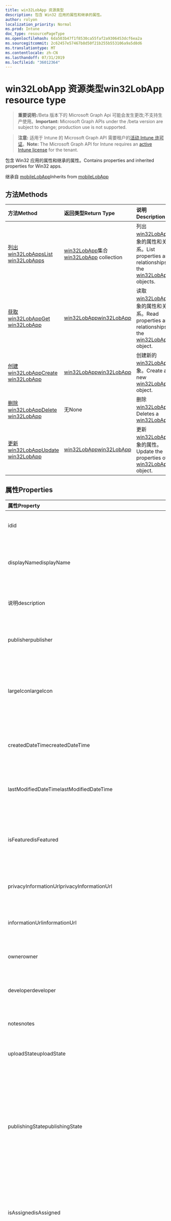 ```yaml
---
title: win32LobApp 资源类型
description: 包含 Win32 应用的属性和继承的属性。
author: rolyon
localization_priority: Normal
ms.prod: Intune
doc_type: resourcePageType
ms.openlocfilehash: 6da503b47f1f8530ca55faf2a9306453dcf6ea2a
ms.sourcegitcommit: 2c62457e57467b8d50f21b255b553106a9a5d8d6
ms.translationtype: MT
ms.contentlocale: zh-CN
ms.lasthandoff: 07/31/2019
ms.locfileid: "36012364"
---
```

# <a name="win32lobapp-resource-type"></a><span data-ttu-id="cc8f2-103">win32LobApp 资源类型</span><span class="sxs-lookup"><span data-stu-id="cc8f2-103">win32LobApp resource type</span></span>

> <span data-ttu-id="cc8f2-104">**重要说明:**/Beta 版本下的 Microsoft Graph Api 可能会发生更改;不支持生产使用。</span><span class="sxs-lookup"><span data-stu-id="cc8f2-104">**Important:** Microsoft Graph APIs under the /beta version are subject to change; production use is not supported.</span></span>

> <span data-ttu-id="cc8f2-105">**注意:** 适用于 Intune 的 Microsoft Graph API 需要租户的[活动 Intune 许可证](https://go.microsoft.com/fwlink/?linkid=839381)。</span><span class="sxs-lookup"><span data-stu-id="cc8f2-105">**Note:** The Microsoft Graph API for Intune requires an [active Intune license](https://go.microsoft.com/fwlink/?linkid=839381) for the tenant.</span></span>

<span data-ttu-id="cc8f2-106">包含 Win32 应用的属性和继承的属性。</span><span class="sxs-lookup"><span data-stu-id="cc8f2-106">Contains properties and inherited properties for Win32 apps.</span></span>


<span data-ttu-id="cc8f2-107">继承自 [mobileLobApp](../resources/intune-apps-mobilelobapp.md)</span><span class="sxs-lookup"><span data-stu-id="cc8f2-107">Inherits from [mobileLobApp](../resources/intune-apps-mobilelobapp.md)</span></span>

## <a name="methods"></a><span data-ttu-id="cc8f2-108">方法</span><span class="sxs-lookup"><span data-stu-id="cc8f2-108">Methods</span></span>
|<span data-ttu-id="cc8f2-109">方法</span><span class="sxs-lookup"><span data-stu-id="cc8f2-109">Method</span></span>|<span data-ttu-id="cc8f2-110">返回类型</span><span class="sxs-lookup"><span data-stu-id="cc8f2-110">Return Type</span></span>|<span data-ttu-id="cc8f2-111">说明</span><span class="sxs-lookup"><span data-stu-id="cc8f2-111">Description</span></span>|
|:---|:---|:---|
|[<span data-ttu-id="cc8f2-112">列出 win32LobApps</span><span class="sxs-lookup"><span data-stu-id="cc8f2-112">List win32LobApps</span></span>](../api/intune-apps-win32lobapp-list.md)|<span data-ttu-id="cc8f2-113">[win32LobApp](../resources/intune-apps-win32lobapp.md)集合</span><span class="sxs-lookup"><span data-stu-id="cc8f2-113">[win32LobApp](../resources/intune-apps-win32lobapp.md) collection</span></span>|<span data-ttu-id="cc8f2-114">列出[win32LobApp](../resources/intune-apps-win32lobapp.md)对象的属性和关系。</span><span class="sxs-lookup"><span data-stu-id="cc8f2-114">List properties and relationships of the [win32LobApp](../resources/intune-apps-win32lobapp.md) objects.</span></span>|
|[<span data-ttu-id="cc8f2-115">获取 win32LobApp</span><span class="sxs-lookup"><span data-stu-id="cc8f2-115">Get win32LobApp</span></span>](../api/intune-apps-win32lobapp-get.md)|[<span data-ttu-id="cc8f2-116">win32LobApp</span><span class="sxs-lookup"><span data-stu-id="cc8f2-116">win32LobApp</span></span>](../resources/intune-apps-win32lobapp.md)|<span data-ttu-id="cc8f2-117">读取[win32LobApp](../resources/intune-apps-win32lobapp.md)对象的属性和关系。</span><span class="sxs-lookup"><span data-stu-id="cc8f2-117">Read properties and relationships of the [win32LobApp](../resources/intune-apps-win32lobapp.md) object.</span></span>|
|[<span data-ttu-id="cc8f2-118">创建 win32LobApp</span><span class="sxs-lookup"><span data-stu-id="cc8f2-118">Create win32LobApp</span></span>](../api/intune-apps-win32lobapp-create.md)|[<span data-ttu-id="cc8f2-119">win32LobApp</span><span class="sxs-lookup"><span data-stu-id="cc8f2-119">win32LobApp</span></span>](../resources/intune-apps-win32lobapp.md)|<span data-ttu-id="cc8f2-120">创建新的[win32LobApp](../resources/intune-apps-win32lobapp.md)对象。</span><span class="sxs-lookup"><span data-stu-id="cc8f2-120">Create a new [win32LobApp](../resources/intune-apps-win32lobapp.md) object.</span></span>|
|[<span data-ttu-id="cc8f2-121">删除 win32LobApp</span><span class="sxs-lookup"><span data-stu-id="cc8f2-121">Delete win32LobApp</span></span>](../api/intune-apps-win32lobapp-delete.md)|<span data-ttu-id="cc8f2-122">无</span><span class="sxs-lookup"><span data-stu-id="cc8f2-122">None</span></span>|<span data-ttu-id="cc8f2-123">删除[win32LobApp](../resources/intune-apps-win32lobapp.md)。</span><span class="sxs-lookup"><span data-stu-id="cc8f2-123">Deletes a [win32LobApp](../resources/intune-apps-win32lobapp.md).</span></span>|
|[<span data-ttu-id="cc8f2-124">更新 win32LobApp</span><span class="sxs-lookup"><span data-stu-id="cc8f2-124">Update win32LobApp</span></span>](../api/intune-apps-win32lobapp-update.md)|[<span data-ttu-id="cc8f2-125">win32LobApp</span><span class="sxs-lookup"><span data-stu-id="cc8f2-125">win32LobApp</span></span>](../resources/intune-apps-win32lobapp.md)|<span data-ttu-id="cc8f2-126">更新[win32LobApp](../resources/intune-apps-win32lobapp.md)对象的属性。</span><span class="sxs-lookup"><span data-stu-id="cc8f2-126">Update the properties of a [win32LobApp](../resources/intune-apps-win32lobapp.md) object.</span></span>|

## <a name="properties"></a><span data-ttu-id="cc8f2-127">属性</span><span class="sxs-lookup"><span data-stu-id="cc8f2-127">Properties</span></span>
|<span data-ttu-id="cc8f2-128">属性</span><span class="sxs-lookup"><span data-stu-id="cc8f2-128">Property</span></span>|<span data-ttu-id="cc8f2-129">类型</span><span class="sxs-lookup"><span data-stu-id="cc8f2-129">Type</span></span>|<span data-ttu-id="cc8f2-130">说明</span><span class="sxs-lookup"><span data-stu-id="cc8f2-130">Description</span></span>|
|:---|:---|:---|
|<span data-ttu-id="cc8f2-131">id</span><span class="sxs-lookup"><span data-stu-id="cc8f2-131">id</span></span>|<span data-ttu-id="cc8f2-132">字符串</span><span class="sxs-lookup"><span data-stu-id="cc8f2-132">String</span></span>|<span data-ttu-id="cc8f2-133">实体的键。</span><span class="sxs-lookup"><span data-stu-id="cc8f2-133">Key of the entity.</span></span> <span data-ttu-id="cc8f2-134">继承自 [mobileApp](../resources/intune-apps-mobileapp.md)</span><span class="sxs-lookup"><span data-stu-id="cc8f2-134">Inherited from [mobileApp](../resources/intune-apps-mobileapp.md)</span></span>|
|<span data-ttu-id="cc8f2-135">displayName</span><span class="sxs-lookup"><span data-stu-id="cc8f2-135">displayName</span></span>|<span data-ttu-id="cc8f2-136">String</span><span class="sxs-lookup"><span data-stu-id="cc8f2-136">String</span></span>|<span data-ttu-id="cc8f2-137">管理员提供或导入的应用标题。</span><span class="sxs-lookup"><span data-stu-id="cc8f2-137">The admin provided or imported title of the app.</span></span> <span data-ttu-id="cc8f2-138">继承自 [mobileApp](../resources/intune-apps-mobileapp.md)</span><span class="sxs-lookup"><span data-stu-id="cc8f2-138">Inherited from [mobileApp](../resources/intune-apps-mobileapp.md)</span></span>|
|<span data-ttu-id="cc8f2-139">说明</span><span class="sxs-lookup"><span data-stu-id="cc8f2-139">description</span></span>|<span data-ttu-id="cc8f2-140">字符串</span><span class="sxs-lookup"><span data-stu-id="cc8f2-140">String</span></span>|<span data-ttu-id="cc8f2-141">应用的说明。</span><span class="sxs-lookup"><span data-stu-id="cc8f2-141">The description of the app.</span></span> <span data-ttu-id="cc8f2-142">继承自 [mobileApp](../resources/intune-apps-mobileapp.md)</span><span class="sxs-lookup"><span data-stu-id="cc8f2-142">Inherited from [mobileApp](../resources/intune-apps-mobileapp.md)</span></span>|
|<span data-ttu-id="cc8f2-143">publisher</span><span class="sxs-lookup"><span data-stu-id="cc8f2-143">publisher</span></span>|<span data-ttu-id="cc8f2-144">String</span><span class="sxs-lookup"><span data-stu-id="cc8f2-144">String</span></span>|<span data-ttu-id="cc8f2-145">应用的发布者。</span><span class="sxs-lookup"><span data-stu-id="cc8f2-145">The publisher of the app.</span></span> <span data-ttu-id="cc8f2-146">继承自 [mobileApp](../resources/intune-apps-mobileapp.md)</span><span class="sxs-lookup"><span data-stu-id="cc8f2-146">Inherited from [mobileApp](../resources/intune-apps-mobileapp.md)</span></span>|
|<span data-ttu-id="cc8f2-147">largeIcon</span><span class="sxs-lookup"><span data-stu-id="cc8f2-147">largeIcon</span></span>|[<span data-ttu-id="cc8f2-148">mimeContent</span><span class="sxs-lookup"><span data-stu-id="cc8f2-148">mimeContent</span></span>](../resources/intune-shared-mimecontent.md)|<span data-ttu-id="cc8f2-149">要显示在应用详细信息中并用于图标上传的大图标。</span><span class="sxs-lookup"><span data-stu-id="cc8f2-149">The large icon, to be displayed in the app details and used for upload of the icon.</span></span> <span data-ttu-id="cc8f2-150">继承自 [mobileApp](../resources/intune-apps-mobileapp.md)</span><span class="sxs-lookup"><span data-stu-id="cc8f2-150">Inherited from [mobileApp](../resources/intune-apps-mobileapp.md)</span></span>|
|<span data-ttu-id="cc8f2-151">createdDateTime</span><span class="sxs-lookup"><span data-stu-id="cc8f2-151">createdDateTime</span></span>|<span data-ttu-id="cc8f2-152">DateTimeOffset</span><span class="sxs-lookup"><span data-stu-id="cc8f2-152">DateTimeOffset</span></span>|<span data-ttu-id="cc8f2-153">创建应用的日期和时间。</span><span class="sxs-lookup"><span data-stu-id="cc8f2-153">The date and time the app was created.</span></span> <span data-ttu-id="cc8f2-154">继承自 [mobileApp](../resources/intune-apps-mobileapp.md)</span><span class="sxs-lookup"><span data-stu-id="cc8f2-154">Inherited from [mobileApp](../resources/intune-apps-mobileapp.md)</span></span>|
|<span data-ttu-id="cc8f2-155">lastModifiedDateTime</span><span class="sxs-lookup"><span data-stu-id="cc8f2-155">lastModifiedDateTime</span></span>|<span data-ttu-id="cc8f2-156">DateTimeOffset</span><span class="sxs-lookup"><span data-stu-id="cc8f2-156">DateTimeOffset</span></span>|<span data-ttu-id="cc8f2-157">上次修改应用的日期和时间。</span><span class="sxs-lookup"><span data-stu-id="cc8f2-157">The date and time the app was last modified.</span></span> <span data-ttu-id="cc8f2-158">继承自 [mobileApp](../resources/intune-apps-mobileapp.md)</span><span class="sxs-lookup"><span data-stu-id="cc8f2-158">Inherited from [mobileApp](../resources/intune-apps-mobileapp.md)</span></span>|
|<span data-ttu-id="cc8f2-159">isFeatured</span><span class="sxs-lookup"><span data-stu-id="cc8f2-159">isFeatured</span></span>|<span data-ttu-id="cc8f2-160">Boolean</span><span class="sxs-lookup"><span data-stu-id="cc8f2-160">Boolean</span></span>|<span data-ttu-id="cc8f2-161">指示应用是否被管理员标记为特色的值。继承自 [mobileApp](../resources/intune-apps-mobileapp.md)</span><span class="sxs-lookup"><span data-stu-id="cc8f2-161">The value indicating whether the app is marked as featured by the admin. Inherited from [mobileApp](../resources/intune-apps-mobileapp.md)</span></span>|
|<span data-ttu-id="cc8f2-162">privacyInformationUrl</span><span class="sxs-lookup"><span data-stu-id="cc8f2-162">privacyInformationUrl</span></span>|<span data-ttu-id="cc8f2-163">String</span><span class="sxs-lookup"><span data-stu-id="cc8f2-163">String</span></span>|<span data-ttu-id="cc8f2-164">隐私声明 URL。</span><span class="sxs-lookup"><span data-stu-id="cc8f2-164">The privacy statement Url.</span></span> <span data-ttu-id="cc8f2-165">继承自 [mobileApp](../resources/intune-apps-mobileapp.md)</span><span class="sxs-lookup"><span data-stu-id="cc8f2-165">Inherited from [mobileApp](../resources/intune-apps-mobileapp.md)</span></span>|
|<span data-ttu-id="cc8f2-166">informationUrl</span><span class="sxs-lookup"><span data-stu-id="cc8f2-166">informationUrl</span></span>|<span data-ttu-id="cc8f2-167">String</span><span class="sxs-lookup"><span data-stu-id="cc8f2-167">String</span></span>|<span data-ttu-id="cc8f2-168">详细信息 URL。</span><span class="sxs-lookup"><span data-stu-id="cc8f2-168">The more information Url.</span></span> <span data-ttu-id="cc8f2-169">继承自 [mobileApp](../resources/intune-apps-mobileapp.md)</span><span class="sxs-lookup"><span data-stu-id="cc8f2-169">Inherited from [mobileApp](../resources/intune-apps-mobileapp.md)</span></span>|
|<span data-ttu-id="cc8f2-170">owner</span><span class="sxs-lookup"><span data-stu-id="cc8f2-170">owner</span></span>|<span data-ttu-id="cc8f2-171">String</span><span class="sxs-lookup"><span data-stu-id="cc8f2-171">String</span></span>|<span data-ttu-id="cc8f2-172">应用的所有者。</span><span class="sxs-lookup"><span data-stu-id="cc8f2-172">The owner of the app.</span></span> <span data-ttu-id="cc8f2-173">继承自 [mobileApp](../resources/intune-apps-mobileapp.md)</span><span class="sxs-lookup"><span data-stu-id="cc8f2-173">Inherited from [mobileApp](../resources/intune-apps-mobileapp.md)</span></span>|
|<span data-ttu-id="cc8f2-174">developer</span><span class="sxs-lookup"><span data-stu-id="cc8f2-174">developer</span></span>|<span data-ttu-id="cc8f2-175">String</span><span class="sxs-lookup"><span data-stu-id="cc8f2-175">String</span></span>|<span data-ttu-id="cc8f2-176">应用的开发者。</span><span class="sxs-lookup"><span data-stu-id="cc8f2-176">The developer of the app.</span></span> <span data-ttu-id="cc8f2-177">继承自 [mobileApp](../resources/intune-apps-mobileapp.md)</span><span class="sxs-lookup"><span data-stu-id="cc8f2-177">Inherited from [mobileApp](../resources/intune-apps-mobileapp.md)</span></span>|
|<span data-ttu-id="cc8f2-178">notes</span><span class="sxs-lookup"><span data-stu-id="cc8f2-178">notes</span></span>|<span data-ttu-id="cc8f2-179">String</span><span class="sxs-lookup"><span data-stu-id="cc8f2-179">String</span></span>|<span data-ttu-id="cc8f2-180">应用的备注。</span><span class="sxs-lookup"><span data-stu-id="cc8f2-180">Notes for the app.</span></span> <span data-ttu-id="cc8f2-181">继承自 [mobileApp](../resources/intune-apps-mobileapp.md)</span><span class="sxs-lookup"><span data-stu-id="cc8f2-181">Inherited from [mobileApp](../resources/intune-apps-mobileapp.md)</span></span>|
|<span data-ttu-id="cc8f2-182">uploadState</span><span class="sxs-lookup"><span data-stu-id="cc8f2-182">uploadState</span></span>|<span data-ttu-id="cc8f2-183">Int32</span><span class="sxs-lookup"><span data-stu-id="cc8f2-183">Int32</span></span>|<span data-ttu-id="cc8f2-184">上载状态。</span><span class="sxs-lookup"><span data-stu-id="cc8f2-184">The upload state.</span></span> <span data-ttu-id="cc8f2-185">继承自 [mobileApp](../resources/intune-apps-mobileapp.md)</span><span class="sxs-lookup"><span data-stu-id="cc8f2-185">Inherited from [mobileApp](../resources/intune-apps-mobileapp.md)</span></span>|
|<span data-ttu-id="cc8f2-186">publishingState</span><span class="sxs-lookup"><span data-stu-id="cc8f2-186">publishingState</span></span>|[<span data-ttu-id="cc8f2-187">mobileAppPublishingState</span><span class="sxs-lookup"><span data-stu-id="cc8f2-187">mobileAppPublishingState</span></span>](../resources/intune-apps-mobileapppublishingstate.md)|<span data-ttu-id="cc8f2-188">应用的发布状态。</span><span class="sxs-lookup"><span data-stu-id="cc8f2-188">The publishing state for the app.</span></span> <span data-ttu-id="cc8f2-189">除非应用已发布，否则无法分配应用。</span><span class="sxs-lookup"><span data-stu-id="cc8f2-189">The app cannot be assigned unless the app is published.</span></span> <span data-ttu-id="cc8f2-190">继承自[mobileApp](../resources/intune-apps-mobileapp.md)。</span><span class="sxs-lookup"><span data-stu-id="cc8f2-190">Inherited from [mobileApp](../resources/intune-apps-mobileapp.md).</span></span> <span data-ttu-id="cc8f2-191">可取值为：`notPublished`、`processing`、`published`。</span><span class="sxs-lookup"><span data-stu-id="cc8f2-191">Possible values are: `notPublished`, `processing`, `published`.</span></span>|
|<span data-ttu-id="cc8f2-192">isAssigned</span><span class="sxs-lookup"><span data-stu-id="cc8f2-192">isAssigned</span></span>|<span data-ttu-id="cc8f2-193">Boolean</span><span class="sxs-lookup"><span data-stu-id="cc8f2-193">Boolean</span></span>|<span data-ttu-id="cc8f2-194">指示是否至少向一个组分配了应用程序的值。</span><span class="sxs-lookup"><span data-stu-id="cc8f2-194">The value indicating whether the app is assigned to at least one group.</span></span> <span data-ttu-id="cc8f2-195">继承自 [mobileApp](../resources/intune-apps-mobileapp.md)</span><span class="sxs-lookup"><span data-stu-id="cc8f2-195">Inherited from [mobileApp](../resources/intune-apps-mobileapp.md)</span></span>|
|<span data-ttu-id="cc8f2-196">roleScopeTagIds</span><span class="sxs-lookup"><span data-stu-id="cc8f2-196">roleScopeTagIds</span></span>|<span data-ttu-id="cc8f2-197">String collection</span><span class="sxs-lookup"><span data-stu-id="cc8f2-197">String collection</span></span>|<span data-ttu-id="cc8f2-198">此移动应用的作用域标记 id 列表。</span><span class="sxs-lookup"><span data-stu-id="cc8f2-198">List of scope tag ids for this mobile app.</span></span> <span data-ttu-id="cc8f2-199">继承自 [mobileApp](../resources/intune-apps-mobileapp.md)</span><span class="sxs-lookup"><span data-stu-id="cc8f2-199">Inherited from [mobileApp](../resources/intune-apps-mobileapp.md)</span></span>|
|<span data-ttu-id="cc8f2-200">dependentAppCount</span><span class="sxs-lookup"><span data-stu-id="cc8f2-200">dependentAppCount</span></span>|<span data-ttu-id="cc8f2-201">Int32</span><span class="sxs-lookup"><span data-stu-id="cc8f2-201">Int32</span></span>|<span data-ttu-id="cc8f2-202">子应用程序的依赖项总数。</span><span class="sxs-lookup"><span data-stu-id="cc8f2-202">The total number of dependencies the child app has.</span></span> <span data-ttu-id="cc8f2-203">继承自 [mobileApp](../resources/intune-apps-mobileapp.md)</span><span class="sxs-lookup"><span data-stu-id="cc8f2-203">Inherited from [mobileApp](../resources/intune-apps-mobileapp.md)</span></span>|
|<span data-ttu-id="cc8f2-204">committedContentVersion</span><span class="sxs-lookup"><span data-stu-id="cc8f2-204">committedContentVersion</span></span>|<span data-ttu-id="cc8f2-205">String</span><span class="sxs-lookup"><span data-stu-id="cc8f2-205">String</span></span>|<span data-ttu-id="cc8f2-206">内部提交的内容版本。</span><span class="sxs-lookup"><span data-stu-id="cc8f2-206">The internal committed content version.</span></span> <span data-ttu-id="cc8f2-207">继承自 [mobileLobApp](../resources/intune-apps-mobilelobapp.md)</span><span class="sxs-lookup"><span data-stu-id="cc8f2-207">Inherited from [mobileLobApp](../resources/intune-apps-mobilelobapp.md)</span></span>|
|<span data-ttu-id="cc8f2-208">fileName</span><span class="sxs-lookup"><span data-stu-id="cc8f2-208">fileName</span></span>|<span data-ttu-id="cc8f2-209">String</span><span class="sxs-lookup"><span data-stu-id="cc8f2-209">String</span></span>|<span data-ttu-id="cc8f2-210">主 Lob 应用程序文件的名称。</span><span class="sxs-lookup"><span data-stu-id="cc8f2-210">The name of the main Lob application file.</span></span> <span data-ttu-id="cc8f2-211">继承自 [mobileLobApp](../resources/intune-apps-mobilelobapp.md)</span><span class="sxs-lookup"><span data-stu-id="cc8f2-211">Inherited from [mobileLobApp](../resources/intune-apps-mobilelobapp.md)</span></span>|
|<span data-ttu-id="cc8f2-212">size</span><span class="sxs-lookup"><span data-stu-id="cc8f2-212">size</span></span>|<span data-ttu-id="cc8f2-213">Int64</span><span class="sxs-lookup"><span data-stu-id="cc8f2-213">Int64</span></span>|<span data-ttu-id="cc8f2-214">总大小，包括所有已上传文件。</span><span class="sxs-lookup"><span data-stu-id="cc8f2-214">The total size, including all uploaded files.</span></span> <span data-ttu-id="cc8f2-215">继承自 [mobileLobApp](../resources/intune-apps-mobilelobapp.md)</span><span class="sxs-lookup"><span data-stu-id="cc8f2-215">Inherited from [mobileLobApp](../resources/intune-apps-mobilelobapp.md)</span></span>|
|<span data-ttu-id="cc8f2-216">installCommandLine</span><span class="sxs-lookup"><span data-stu-id="cc8f2-216">installCommandLine</span></span>|<span data-ttu-id="cc8f2-217">String</span><span class="sxs-lookup"><span data-stu-id="cc8f2-217">String</span></span>|<span data-ttu-id="cc8f2-218">要安装此应用程序的命令行</span><span class="sxs-lookup"><span data-stu-id="cc8f2-218">The command line to install this app</span></span>|
|<span data-ttu-id="cc8f2-219">uninstallCommandLine</span><span class="sxs-lookup"><span data-stu-id="cc8f2-219">uninstallCommandLine</span></span>|<span data-ttu-id="cc8f2-220">String</span><span class="sxs-lookup"><span data-stu-id="cc8f2-220">String</span></span>|<span data-ttu-id="cc8f2-221">要卸载此应用程序的命令行</span><span class="sxs-lookup"><span data-stu-id="cc8f2-221">The command line to uninstall this app</span></span>|
|<span data-ttu-id="cc8f2-222">applicableArchitectures</span><span class="sxs-lookup"><span data-stu-id="cc8f2-222">applicableArchitectures</span></span>|[<span data-ttu-id="cc8f2-223">windowsArchitecture</span><span class="sxs-lookup"><span data-stu-id="cc8f2-223">windowsArchitecture</span></span>](../resources/intune-apps-windowsarchitecture.md)|<span data-ttu-id="cc8f2-224">可运行此应用的 Windows 体系结构。</span><span class="sxs-lookup"><span data-stu-id="cc8f2-224">The Windows architecture(s) for which this app can run on.</span></span> <span data-ttu-id="cc8f2-225">可取值为：`none`、`x86`、`x64`、`arm`、`neutral`、`arm64`。</span><span class="sxs-lookup"><span data-stu-id="cc8f2-225">Possible values are: `none`, `x86`, `x64`, `arm`, `neutral`, `arm64`.</span></span>|
|<span data-ttu-id="cc8f2-226">minimumSupportedOperatingSystem</span><span class="sxs-lookup"><span data-stu-id="cc8f2-226">minimumSupportedOperatingSystem</span></span>|[<span data-ttu-id="cc8f2-227">windowsMinimumOperatingSystem</span><span class="sxs-lookup"><span data-stu-id="cc8f2-227">windowsMinimumOperatingSystem</span></span>](../resources/intune-apps-windowsminimumoperatingsystem.md)|<span data-ttu-id="cc8f2-228">最低适用操作系统的值。</span><span class="sxs-lookup"><span data-stu-id="cc8f2-228">The value for the minimum applicable operating system.</span></span>|
|<span data-ttu-id="cc8f2-229">minimumFreeDiskSpaceInMB</span><span class="sxs-lookup"><span data-stu-id="cc8f2-229">minimumFreeDiskSpaceInMB</span></span>|<span data-ttu-id="cc8f2-230">Int32</span><span class="sxs-lookup"><span data-stu-id="cc8f2-230">Int32</span></span>|<span data-ttu-id="cc8f2-231">安装此应用程序所需的最小可用磁盘空间的值。</span><span class="sxs-lookup"><span data-stu-id="cc8f2-231">The value for the minimum free disk space which is required to install this app.</span></span>|
|<span data-ttu-id="cc8f2-232">minimumMemoryInMB</span><span class="sxs-lookup"><span data-stu-id="cc8f2-232">minimumMemoryInMB</span></span>|<span data-ttu-id="cc8f2-233">Int32</span><span class="sxs-lookup"><span data-stu-id="cc8f2-233">Int32</span></span>|<span data-ttu-id="cc8f2-234">安装此应用程序所需的最小物理内存的值。</span><span class="sxs-lookup"><span data-stu-id="cc8f2-234">The value for the minimum physical memory which is required to install this app.</span></span>|
|<span data-ttu-id="cc8f2-235">minimumNumberOfProcessors</span><span class="sxs-lookup"><span data-stu-id="cc8f2-235">minimumNumberOfProcessors</span></span>|<span data-ttu-id="cc8f2-236">Int32</span><span class="sxs-lookup"><span data-stu-id="cc8f2-236">Int32</span></span>|<span data-ttu-id="cc8f2-237">安装此应用程序所需的最小处理器数的值。</span><span class="sxs-lookup"><span data-stu-id="cc8f2-237">The value for the minimum number of processors which is required to install this app.</span></span>|
|<span data-ttu-id="cc8f2-238">minimumCpuSpeedInMHz</span><span class="sxs-lookup"><span data-stu-id="cc8f2-238">minimumCpuSpeedInMHz</span></span>|<span data-ttu-id="cc8f2-239">Int32</span><span class="sxs-lookup"><span data-stu-id="cc8f2-239">Int32</span></span>|<span data-ttu-id="cc8f2-240">安装此应用程序所需的最低 CPU 速度的值。</span><span class="sxs-lookup"><span data-stu-id="cc8f2-240">The value for the minimum CPU speed which is required to install this app.</span></span>|
|<span data-ttu-id="cc8f2-241">detectionRules</span><span class="sxs-lookup"><span data-stu-id="cc8f2-241">detectionRules</span></span>|<span data-ttu-id="cc8f2-242">[win32LobAppDetection](../resources/intune-apps-win32lobappdetection.md)集合</span><span class="sxs-lookup"><span data-stu-id="cc8f2-242">[win32LobAppDetection](../resources/intune-apps-win32lobappdetection.md) collection</span></span>|<span data-ttu-id="cc8f2-243">检测到 Win32 业务线 (LoB) 应用程序的检测规则。</span><span class="sxs-lookup"><span data-stu-id="cc8f2-243">The detection rules to detect Win32 Line of Business (LoB) app.</span></span>|
|<span data-ttu-id="cc8f2-244">requirementRules</span><span class="sxs-lookup"><span data-stu-id="cc8f2-244">requirementRules</span></span>|<span data-ttu-id="cc8f2-245">[win32LobAppRequirement](../resources/intune-apps-win32lobapprequirement.md)集合</span><span class="sxs-lookup"><span data-stu-id="cc8f2-245">[win32LobAppRequirement](../resources/intune-apps-win32lobapprequirement.md) collection</span></span>|<span data-ttu-id="cc8f2-246">用于检测 Win32 业务线 (LoB) 应用程序的要求规则。</span><span class="sxs-lookup"><span data-stu-id="cc8f2-246">The requirement rules to detect Win32 Line of Business (LoB) app.</span></span>|
|<span data-ttu-id="cc8f2-247">installExperience</span><span class="sxs-lookup"><span data-stu-id="cc8f2-247">installExperience</span></span>|[<span data-ttu-id="cc8f2-248">win32LobAppInstallExperience</span><span class="sxs-lookup"><span data-stu-id="cc8f2-248">win32LobAppInstallExperience</span></span>](../resources/intune-apps-win32lobappinstallexperience.md)|<span data-ttu-id="cc8f2-249">此应用的安装体验。</span><span class="sxs-lookup"><span data-stu-id="cc8f2-249">The install experience for this app.</span></span>|
|<span data-ttu-id="cc8f2-250">returnCodes</span><span class="sxs-lookup"><span data-stu-id="cc8f2-250">returnCodes</span></span>|<span data-ttu-id="cc8f2-251">[win32LobAppReturnCode](../resources/intune-apps-win32lobappreturncode.md)集合</span><span class="sxs-lookup"><span data-stu-id="cc8f2-251">[win32LobAppReturnCode](../resources/intune-apps-win32lobappreturncode.md) collection</span></span>|<span data-ttu-id="cc8f2-252">用于安装后行为的返回代码。</span><span class="sxs-lookup"><span data-stu-id="cc8f2-252">The return codes for post installation behavior.</span></span>|
|<span data-ttu-id="cc8f2-253">msiInformation</span><span class="sxs-lookup"><span data-stu-id="cc8f2-253">msiInformation</span></span>|[<span data-ttu-id="cc8f2-254">win32LobAppMsiInformation</span><span class="sxs-lookup"><span data-stu-id="cc8f2-254">win32LobAppMsiInformation</span></span>](../resources/intune-apps-win32lobappmsiinformation.md)|<span data-ttu-id="cc8f2-255">如果此 Win32 应用是 MSI 应用程序, 则为 MSI 详细信息。</span><span class="sxs-lookup"><span data-stu-id="cc8f2-255">The MSI details if this Win32 app is an MSI app.</span></span>|
|<span data-ttu-id="cc8f2-256">setupFilePath</span><span class="sxs-lookup"><span data-stu-id="cc8f2-256">setupFilePath</span></span>|<span data-ttu-id="cc8f2-257">String</span><span class="sxs-lookup"><span data-stu-id="cc8f2-257">String</span></span>|<span data-ttu-id="cc8f2-258">加密的 Win32LobApp 包中的安装程序文件的相对路径。</span><span class="sxs-lookup"><span data-stu-id="cc8f2-258">The relative path of the setup file in the encrypted Win32LobApp package.</span></span>|

## <a name="relationships"></a><span data-ttu-id="cc8f2-259">关系</span><span class="sxs-lookup"><span data-stu-id="cc8f2-259">Relationships</span></span>
|<span data-ttu-id="cc8f2-260">关系</span><span class="sxs-lookup"><span data-stu-id="cc8f2-260">Relationship</span></span>|<span data-ttu-id="cc8f2-261">类型</span><span class="sxs-lookup"><span data-stu-id="cc8f2-261">Type</span></span>|<span data-ttu-id="cc8f2-262">说明</span><span class="sxs-lookup"><span data-stu-id="cc8f2-262">Description</span></span>|
|:---|:---|:---|
|<span data-ttu-id="cc8f2-263">categories</span><span class="sxs-lookup"><span data-stu-id="cc8f2-263">categories</span></span>|<span data-ttu-id="cc8f2-264">[mobileAppCategory](../resources/intune-apps-mobileappcategory.md) 集合</span><span class="sxs-lookup"><span data-stu-id="cc8f2-264">[mobileAppCategory](../resources/intune-apps-mobileappcategory.md) collection</span></span>|<span data-ttu-id="cc8f2-265">此应用的类别列表。</span><span class="sxs-lookup"><span data-stu-id="cc8f2-265">The list of categories for this app.</span></span> <span data-ttu-id="cc8f2-266">继承自 [mobileApp](../resources/intune-apps-mobileapp.md)</span><span class="sxs-lookup"><span data-stu-id="cc8f2-266">Inherited from [mobileApp](../resources/intune-apps-mobileapp.md)</span></span>|
|<span data-ttu-id="cc8f2-267">assignments</span><span class="sxs-lookup"><span data-stu-id="cc8f2-267">assignments</span></span>|<span data-ttu-id="cc8f2-268">[mobileAppAssignment](../resources/intune-apps-mobileappassignment.md) 集合</span><span class="sxs-lookup"><span data-stu-id="cc8f2-268">[mobileAppAssignment](../resources/intune-apps-mobileappassignment.md) collection</span></span>|<span data-ttu-id="cc8f2-269">此移动应用的组分配的列表。</span><span class="sxs-lookup"><span data-stu-id="cc8f2-269">The list of group assignments for this mobile app.</span></span> <span data-ttu-id="cc8f2-270">继承自 [mobileApp](../resources/intune-apps-mobileapp.md)</span><span class="sxs-lookup"><span data-stu-id="cc8f2-270">Inherited from [mobileApp](../resources/intune-apps-mobileapp.md)</span></span>|
|<span data-ttu-id="cc8f2-271">installSummary</span><span class="sxs-lookup"><span data-stu-id="cc8f2-271">installSummary</span></span>|[<span data-ttu-id="cc8f2-272">mobileAppInstallSummary</span><span class="sxs-lookup"><span data-stu-id="cc8f2-272">mobileAppInstallSummary</span></span>](../resources/intune-apps-mobileappinstallsummary.md)|<span data-ttu-id="cc8f2-273">移动应用安装摘要。</span><span class="sxs-lookup"><span data-stu-id="cc8f2-273">Mobile App Install Summary.</span></span> <span data-ttu-id="cc8f2-274">继承自 [mobileApp](../resources/intune-apps-mobileapp.md)</span><span class="sxs-lookup"><span data-stu-id="cc8f2-274">Inherited from [mobileApp](../resources/intune-apps-mobileapp.md)</span></span>|
|<span data-ttu-id="cc8f2-275">deviceStatuses</span><span class="sxs-lookup"><span data-stu-id="cc8f2-275">deviceStatuses</span></span>|<span data-ttu-id="cc8f2-276">[mobileAppInstallStatus](../resources/intune-apps-mobileappinstallstatus.md)集合</span><span class="sxs-lookup"><span data-stu-id="cc8f2-276">[mobileAppInstallStatus](../resources/intune-apps-mobileappinstallstatus.md) collection</span></span>|<span data-ttu-id="cc8f2-277">此移动应用程序的安装状态列表。</span><span class="sxs-lookup"><span data-stu-id="cc8f2-277">The list of installation states for this mobile app.</span></span> <span data-ttu-id="cc8f2-278">继承自 [mobileApp](../resources/intune-apps-mobileapp.md)</span><span class="sxs-lookup"><span data-stu-id="cc8f2-278">Inherited from [mobileApp](../resources/intune-apps-mobileapp.md)</span></span>|
|<span data-ttu-id="cc8f2-279">userStatuses</span><span class="sxs-lookup"><span data-stu-id="cc8f2-279">userStatuses</span></span>|<span data-ttu-id="cc8f2-280">[userAppInstallStatus](../resources/intune-apps-userappinstallstatus.md)集合</span><span class="sxs-lookup"><span data-stu-id="cc8f2-280">[userAppInstallStatus](../resources/intune-apps-userappinstallstatus.md) collection</span></span>|<span data-ttu-id="cc8f2-281">此移动应用程序的安装状态列表。</span><span class="sxs-lookup"><span data-stu-id="cc8f2-281">The list of installation states for this mobile app.</span></span> <span data-ttu-id="cc8f2-282">继承自 [mobileApp](../resources/intune-apps-mobileapp.md)</span><span class="sxs-lookup"><span data-stu-id="cc8f2-282">Inherited from [mobileApp](../resources/intune-apps-mobileapp.md)</span></span>|
|<span data-ttu-id="cc8f2-283">相互</span><span class="sxs-lookup"><span data-stu-id="cc8f2-283">relationships</span></span>|<span data-ttu-id="cc8f2-284">[mobileAppRelationship](../resources/intune-apps-mobileapprelationship.md)集合</span><span class="sxs-lookup"><span data-stu-id="cc8f2-284">[mobileAppRelationship](../resources/intune-apps-mobileapprelationship.md) collection</span></span>|<span data-ttu-id="cc8f2-285">此移动应用的关系列表。</span><span class="sxs-lookup"><span data-stu-id="cc8f2-285">List of relationships for this mobile app.</span></span> <span data-ttu-id="cc8f2-286">继承自 [mobileApp](../resources/intune-apps-mobileapp.md)</span><span class="sxs-lookup"><span data-stu-id="cc8f2-286">Inherited from [mobileApp](../resources/intune-apps-mobileapp.md)</span></span>|
|<span data-ttu-id="cc8f2-287">contentVersions</span><span class="sxs-lookup"><span data-stu-id="cc8f2-287">contentVersions</span></span>|<span data-ttu-id="cc8f2-288">[mobileAppContent](../resources/intune-apps-mobileappcontent.md) 集合</span><span class="sxs-lookup"><span data-stu-id="cc8f2-288">[mobileAppContent](../resources/intune-apps-mobileappcontent.md) collection</span></span>|<span data-ttu-id="cc8f2-289">此应用的内容版本列表。</span><span class="sxs-lookup"><span data-stu-id="cc8f2-289">The list of content versions for this app.</span></span> <span data-ttu-id="cc8f2-290">继承自 [mobileLobApp](../resources/intune-apps-mobilelobapp.md)</span><span class="sxs-lookup"><span data-stu-id="cc8f2-290">Inherited from [mobileLobApp](../resources/intune-apps-mobilelobapp.md)</span></span>|

## <a name="json-representation"></a><span data-ttu-id="cc8f2-291">JSON 表示形式</span><span class="sxs-lookup"><span data-stu-id="cc8f2-291">JSON Representation</span></span>
<span data-ttu-id="cc8f2-292">下面是资源的 JSON 表示形式。</span><span class="sxs-lookup"><span data-stu-id="cc8f2-292">Here is a JSON representation of the resource.</span></span>
<!-- {
  "blockType": "resource",
  "keyProperty": "id",
  "@odata.type": "microsoft.graph.win32LobApp"
}
-->
``` json
{
  "@odata.type": "#microsoft.graph.win32LobApp",
  "id": "String (identifier)",
  "displayName": "String",
  "description": "String",
  "publisher": "String",
  "largeIcon": {
    "@odata.type": "microsoft.graph.mimeContent",
    "type": "String",
    "value": "binary"
  },
  "createdDateTime": "String (timestamp)",
  "lastModifiedDateTime": "String (timestamp)",
  "isFeatured": true,
  "privacyInformationUrl": "String",
  "informationUrl": "String",
  "owner": "String",
  "developer": "String",
  "notes": "String",
  "uploadState": 1024,
  "publishingState": "String",
  "isAssigned": true,
  "roleScopeTagIds": [
    "String"
  ],
  "dependentAppCount": 1024,
  "committedContentVersion": "String",
  "fileName": "String",
  "size": 1024,
  "installCommandLine": "String",
  "uninstallCommandLine": "String",
  "applicableArchitectures": "String",
  "minimumSupportedOperatingSystem": {
    "@odata.type": "microsoft.graph.windowsMinimumOperatingSystem",
    "v8_0": true,
    "v8_1": true,
    "v10_0": true,
    "v10_1607": true,
    "v10_1703": true,
    "v10_1709": true,
    "v10_1803": true,
    "v10_1809": true,
    "v10_1903": true
  },
  "minimumFreeDiskSpaceInMB": 1024,
  "minimumMemoryInMB": 1024,
  "minimumNumberOfProcessors": 1024,
  "minimumCpuSpeedInMHz": 1024,
  "detectionRules": [
    {
      "@odata.type": "microsoft.graph.win32LobAppRegistryDetection",
      "check32BitOn64System": true,
      "keyPath": "String",
      "valueName": "String",
      "detectionType": "String",
      "operator": "String",
      "detectionValue": "String"
    }
  ],
  "requirementRules": [
    {
      "@odata.type": "microsoft.graph.win32LobAppRegistryRequirement",
      "operator": "String",
      "detectionValue": "String",
      "check32BitOn64System": true,
      "keyPath": "String",
      "valueName": "String",
      "detectionType": "String"
    }
  ],
  "installExperience": {
    "@odata.type": "microsoft.graph.win32LobAppInstallExperience",
    "runAsAccount": "String"
  },
  "returnCodes": [
    {
      "@odata.type": "microsoft.graph.win32LobAppReturnCode",
      "returnCode": 1024,
      "type": "String"
    }
  ],
  "msiInformation": {
    "@odata.type": "microsoft.graph.win32LobAppMsiInformation",
    "productCode": "String",
    "productVersion": "String",
    "upgradeCode": "String",
    "requiresReboot": true,
    "packageType": "String",
    "productName": "String",
    "publisher": "String"
  },
  "setupFilePath": "String"
}
```





